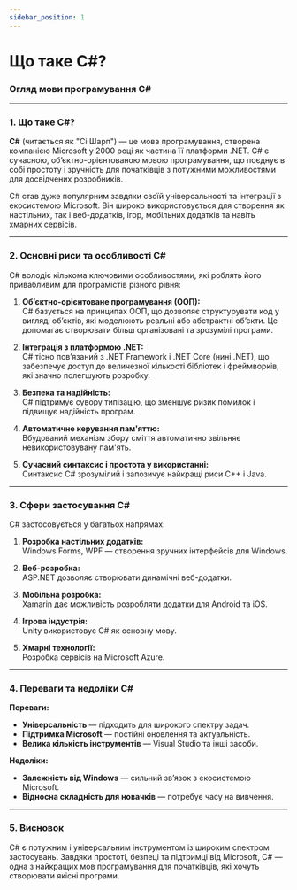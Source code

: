 ```yaml
---
sidebar_position: 1
---
```


# Що таке C#?

### Огляд мови програмування C#

---

### 1. Що таке C#?

**C#** (читається як "Сі Шарп") — це мова програмування, створена компанією Microsoft у 2000 році як частина її платформи .NET. C# є сучасною, об’єктно-орієнтованою мовою програмування, що поєднує в собі простоту і зручність для початківців з потужними можливостями для досвідчених розробників.

C# став дуже популярним завдяки своїй універсальності та інтеграції з екосистемою Microsoft. Він широко використовується для створення як настільних, так і веб-додатків, ігор, мобільних додатків та навіть хмарних сервісів.

---

### 2. Основні риси та особливості C#

C# володіє кількома ключовими особливостями, які роблять його привабливим для програмістів різного рівня:

1. **Об’єктно-орієнтоване програмування (ООП):**  
   C# базується на принципах ООП, що дозволяє структурувати код у вигляді об’єктів, які моделюють реальні або абстрактні об’єкти. Це допомагає створювати більш організовані та зрозумілі програми.

2. **Інтеграція з платформою .NET:**  
   C# тісно пов’язаний з .NET Framework і .NET Core (нині .NET), що забезпечує доступ до величезної кількості бібліотек і фреймворків, які значно полегшують розробку.

3. **Безпека та надійність:**  
   C# підтримує сувору типізацію, що зменшує ризик помилок і підвищує надійність програм.

4. **Автоматичне керування пам'яттю:**  
   Вбудований механізм збору сміття автоматично звільняє невикористовувану пам'ять.

5. **Сучасний синтаксис і простота у використанні:**  
   Синтаксис C# зрозумілий і запозичує найкращі риси C++ і Java.

---

### 3. Сфери застосування C#

C# застосовується у багатьох напрямах:

1. **Розробка настільних додатків:**  
   Windows Forms, WPF — створення зручних інтерфейсів для Windows.

2. **Веб-розробка:**  
   ASP.NET дозволяє створювати динамічні веб-додатки.

3. **Мобільна розробка:**  
   Xamarin дає можливість розробляти додатки для Android та iOS.

4. **Ігрова індустрія:**  
   Unity використовує C# як основну мову.

5. **Хмарні технології:**  
   Розробка сервісів на Microsoft Azure.

---

### 4. Переваги та недоліки C#

**Переваги:**
- **Універсальність** — підходить для широкого спектру задач.
- **Підтримка Microsoft** — постійні оновлення та актуальність.
- **Велика кількість інструментів** — Visual Studio та інші засоби.

**Недоліки:**
- **Залежність від Windows** — сильний зв’язок з екосистемою Microsoft.
- **Відносна складність для новачків** — потребує часу на вивчення.

---

### 5. Висновок

C# є потужним і універсальним інструментом із широким спектром застосувань. Завдяки простоті, безпеці та підтримці від Microsoft, C# — одна з найкращих мов програмування для початківців, які хочуть створювати якісні програми.
